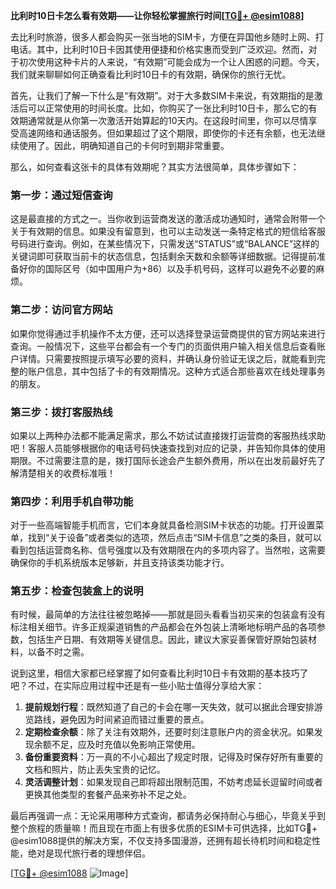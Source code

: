 **比利时10日卡怎么看有效期——让你轻松掌握旅行时间[[TG💪+ @esim1088](https://t.me/s/esim1088)]**

去比利时旅游，很多人都会购买一张当地的SIM卡，方便在异国他乡随时上网、打电话。其中，比利时10日卡因其使用便捷和价格实惠而受到广泛欢迎。然而，对于初次使用这种卡片的人来说，“有效期”可能会成为一个让人困惑的问题。今天，我们就来聊聊如何正确查看比利时10日卡的有效期，确保你的旅行无忧。

首先，让我们了解一下什么是“有效期”。对于大多数SIM卡来说，有效期指的是激活后可以正常使用的时间长度。比如，你购买了一张比利时10日卡，那么它的有效期通常就是从你第一次激活开始算起的10天内。在这段时间里，你可以尽情享受高速网络和通话服务。但如果超过了这个期限，即使你的卡还有余额，也无法继续使用了。因此，明确知道自己的卡何时到期非常重要。

那么，如何查看这张卡的具体有效期呢？其实方法很简单，具体步骤如下：

### **第一步：通过短信查询**
这是最直接的方式之一。当你收到运营商发送的激活成功通知时，通常会附带一个关于有效期的信息。如果没有留意到，也可以主动发送一条特定格式的短信给客服号码进行查询。例如，在某些情况下，只需发送“STATUS”或“BALANCE”这样的关键词即可获取当前卡的状态信息，包括剩余天数和余额等详细数据。记得提前准备好你的国际区号（如中国用户为+86）以及手机号码，这样可以避免不必要的麻烦。

### **第二步：访问官方网站**
如果你觉得通过手机操作不太方便，还可以选择登录运营商提供的官方网站来进行查询。一般情况下，这些平台都会有一个专门的页面供用户输入相关信息后查看账户详情。只需要按照提示填写必要的资料，并确认身份验证无误之后，就能看到完整的账户信息，其中包括了卡的有效期情况。这种方式适合那些喜欢在线处理事务的朋友。

### **第三步：拨打客服热线**
如果以上两种办法都不能满足需求，那么不妨试试直接拨打运营商的客服热线求助吧！客服人员能够根据你的电话号码快速查找到对应的记录，并告知你具体的使用期限。不过需要注意的是，拨打国际长途会产生额外费用，所以在出发前最好先了解清楚相关的收费标准哦！

### **第四步：利用手机自带功能**
对于一些高端智能手机而言，它们本身就具备检测SIM卡状态的功能。打开设置菜单，找到“关于设备”或者类似的选项，然后点击“SIM卡信息”之类的条目，就可以看到包括运营商名称、信号强度以及有效期限在内的多项内容了。当然啦，这需要确保你的手机系统版本足够新，并且支持该类功能才行。

### **第五步：检查包装盒上的说明**
有时候，最简单的方法往往被忽略掉——那就是回头看看当初买来的包装盒有没有标注相关细节。许多正规渠道销售的产品都会在外包装上清晰地标明产品的各项参数，包括生产日期、有效期等关键信息。因此，建议大家妥善保管好原始包装材料，以备不时之需。

说到这里，相信大家都已经掌握了如何查看比利时10日卡有效期的基本技巧了吧？不过，在实际应用过程中还是有一些小贴士值得分享给大家：

1. **提前规划行程**：既然知道了自己的卡会在哪一天失效，就可以据此合理安排游览路线，避免因为时间紧迫而错过重要的景点。
2. **定期检查余额**：除了关注有效期外，还要时刻注意账户内的资金状况。如果发现余额不足，应及时充值以免影响正常使用。
3. **备份重要资料**：万一真的不小心超出了规定时限，记得及时保存好所有重要的文档和照片，防止丢失宝贵的记忆。
4. **灵活调整计划**：如果发现自己即将超出限制范围，不妨考虑延长逗留时间或者更换其他类型的套餐产品来弥补不足之处。

最后再强调一点：无论采用哪种方式查询，都请务必保持耐心与细心，毕竟关乎到整个旅程的质量嘛！而且现在市面上有很多优质的ESIM卡可供选择，比如TG💪+ @esim1088提供的解决方案，不仅支持多国漫游，还拥有超长待机时间和稳定性能，绝对是现代旅行者的理想伴侣。

[[TG💪+ @esim1088](https://t.me/s/esim1088) ![Image](https://i.postimg.cc/4NQfJmqS/Snipaste-2025-05-13-00-14-12.png)]
